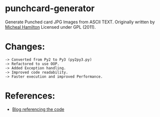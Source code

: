 # punchcard-generator

Generate Punched card JPG Images from ASCII TEXT.
Originally written by [Micheal Hamilton](http://codeincluded.blogspot.com/2012/08/punch-card-reader-faq.html) Licensed under GPL (2011).


# Changes:
    -> Converted from Py2 to Py3 (py2py3.py)
    -> Refactored to use OOP.
    -> Added Exception handling.
    -> Improved code readability.
    -> Faster execution and improved Performance.



# References:
* [Blog referencing the code](http://codeincluded.blogspot.com/2012/08/punch-card-reader-faq.html)
    

